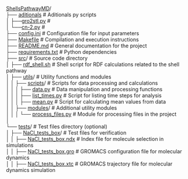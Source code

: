 [ShellsPathwayMD](https://github.com/tnavarrofebre/ShellsPathwayMD)/       
├── [aditionals](https://github.com/tnavarrofebre/ShellsPathwayMD/tree/main/aditionals)         # Aditionals py scripts  
│   ├──[gro2stl.py](https://github.com/tnavarrofebre/ShellsPathwayMD/blob/main/aditionals/gro2stl.py) #  
│   └──[cn-2.py](https://github.com/tnavarrofebre/ShellsPathwayMD/blob/main/aditionals/cn-2.py) #   
├── [config.ini](https://github.com/tnavarrofebre/ShellsPathwayMD/blob/main/config.ini)         # Configuration file for input parameters       
├── [Makefile](https://github.com/tnavarrofebre/ShellsPathwayMD/blob/main/Makefile)             # Compilation and execution instructions      
├── [README.md](https://github.com/tnavarrofebre/ShellsPathwayMD/blob/main/README.md)           # General documentation for the project        
├── [requirements.txt](https://github.com/tnavarrofebre/ShellsPathwayMD/blob/main/requirements.txt)         # Python dependencies  
├── [src](https://github.com/tnavarrofebre/ShellsPathwayMD/tree/main/src)/          # Source code directory  
│   ├── [rdf_shell.sh](https://github.com/tnavarrofebre/ShellsPathwayMD/blob/main/src/rdf_shell.sh)         # Shell script for RDF calculations related to the shell pathway        
│   ├── [utils](https://github.com/tnavarrofebre/ShellsPathwayMD/tree/main/src/utils)/          # Utility functions and modules  
│   │   ├── [scripts](https://github.com/tnavarrofebre/ShellsPathwayMD/tree/main/src/utils/scripts)/            # Scripts for data  processing and calculations    
│   │   │   ├── [data.py](https://github.com/tnavarrofebre/ShellsPathwayMD/blob/main/src/utils/scripts/data.py)         # Data manipulation and processing functions     
│   │   │   ├── [list_times.py](https://github.com/tnavarrofebre/ShellsPathwayMD/blob/main/src/utils/scripts/list_times.py)         # Script for listing time steps for analysis    
│   │   │   ├── [mean.py](https://github.com/tnavarrofebre/ShellsPathwayMD/blob/main/src/utils/scripts/mean.py)         # Script for calculating mean values from data           
│   │   ├── [modules](https://github.com/tnavarrofebre/ShellsPathwayMD/tree/main/src/utils/modules)/            # Additional utility modules      
│   │   │   └── [process_files.py](https://github.com/tnavarrofebre/ShellsPathwayMD/blob/main/src/utils/modules/process_files.py)           # Module for processing files in the project             
│  
└── [tests](https://github.com/tnavarrofebre/ShellsPathwayMD/tree/main/tests)/          # Test files directory (optional)      
│    ├── [NaCl_tests_box](https://github.com/tnavarrofebre/ShellsPathwayMD/tree/main/tests/NaCl_tests_box)/           # Test files for verification   
│    │   ├── [NaCl_tests_box.ndx](https://github.com/tnavarrofebre/ShellsPathwayMD/blob/main/tests/NaCl_tests_box/NaCl_test_box.ndx)            # Index file for molecule selection in simulations       
│    │   ├── [NaCl_tests_box.gro](https://github.com/tnavarrofebre/ShellsPathwayMD/blob/main/tests/NaCl_tests_box/NaCl_test_box.gro)          # GROMACS configuration file for molecular dynamics     
│    │   ├── [NaCl_tests_box.xtc](http://redi.exactas.unlpam.edu.ar/xmlui/handle/2013/388)          # GROMACS trajectory file for molecular dynamics simulation          

